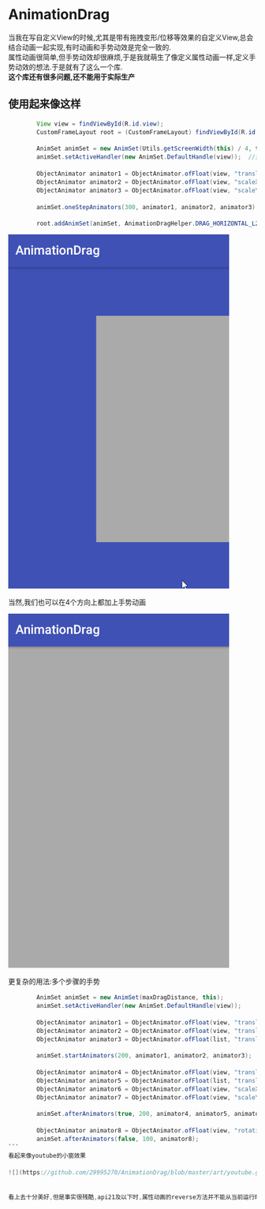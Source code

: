 # AnimationDrag
当我在写自定义View的时候,尤其是带有拖拽变形/位移等效果的自定义View,总会结合动画一起实现,有时动画和手势动效是完全一致的.  
属性动画很简单,但手势动效却很麻烦,于是我就萌生了像定义属性动画一样,定义手势动效的想法.于是就有了这么一个库.  
**这个库还有很多问题,还不能用于实际生产**  

## 使用起来像这样
```java
        View view = findViewById(R.id.view);
        CustomFrameLayout root = (CustomFrameLayout) findViewById(R.id.root); //用以实现功能的最外层布局(仅仅处理了touch事件,可通过内部helper拓展自己的跟布局)

        AnimSet animSet = new AnimSet(Utils.getScreenWidth(this) / 4, this); //创建动画集合,定义行程距离
        animSet.setActiveHandler(new AnimSet.DefaultHandle(view));  //指定手势响应者

        ObjectAnimator animator1 = ObjectAnimator.ofFloat(view, "translationX", 0, Utils.getScreenWidth(this) / 4);
        ObjectAnimator animator2 = ObjectAnimator.ofFloat(view, "scaleX", 1, 0.7f);
        ObjectAnimator animator3 = ObjectAnimator.ofFloat(view, "scaleY", 1, 0.7f);

        animSet.oneStepAnimators(300, animator1, animator2, animator3);  //一步动画, 指定duration
        
        root.addAnimSet(animSet, AnimationDragHelper.DRAG_HORIZONTAL_L2R); //添加动画集合,并指定手势方向
```
![](https://github.com/29995270/AnimationDrag/blob/master/art/qq.gif "qq")   
  
  当然,我们也可以在4个方向上都加上手势动画  

![](https://github.com/29995270/AnimationDrag/blob/master/art/qq2.gif "qq2")  

更复杂的用法:多个步骤的手势  
```java
        AnimSet animSet = new AnimSet(maxDragDistance, this);
        animSet.setActiveHandler(new AnimSet.DefaultHandle(view));

        ObjectAnimator animator1 = ObjectAnimator.ofFloat(view, "translationY", 0, maxDragDistance/2);
        ObjectAnimator animator2 = ObjectAnimator.ofFloat(view, "translationX", 0, Utils.getScreenWidth(this)/4);
        ObjectAnimator animator3 = ObjectAnimator.ofFloat(list, "translationY", 0, listMaxDragDistance/2);

        animSet.startAnimators(200, animator1, animator2, animator3);

        ObjectAnimator animator4 = ObjectAnimator.ofFloat(view, "translationY", maxDragDistance/2, maxDragDistance);
        ObjectAnimator animator5 = ObjectAnimator.ofFloat(list, "translationY", listMaxDragDistance/2, listMaxDragDistance);
        ObjectAnimator animator6 = ObjectAnimator.ofFloat(view, "scaleX", 1, 0.5f);
        ObjectAnimator animator7 = ObjectAnimator.ofFloat(view, "scaleY", 1, 0.5f);

        animSet.afterAnimators(true, 200, animator4, animator5, animator6, animator7);

        ObjectAnimator animator8 = ObjectAnimator.ofFloat(view, "rotationX", 0, (float) (-Math.PI * 3));
        animSet.afterAnimators(false, 100, animator8);
```  
看起来像youtube的小窗效果      
 
![](https://github.com/29995270/AnimationDrag/blob/master/art/youtube.gif "youtube")      


看上去十分美好,但是事实很残酷,api21及以下时,属性动画的reverse方法并不能从当前运行时间开始反向执行,这也使这个项目有一年没有更新任何代码,现在来看,这依旧是个很棘手的问题,还望有大佬不吝赐教.
